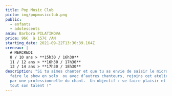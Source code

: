 ```yaml
---
title: Pop Music Club
picto: img/popmusicclub.png
public:
  - enfants
  - adolescents
anim: Barbora PILATIKOVA
price: 96€  à 157€ /AN
starting_date: 2021-09-22T13:30:39.164Z
creneau: |
  # MERCREDI
  8 / 10 ans > **15h30 / 16h30**
  11 / 12 ans > **16h30 / 17h30**
  13 / 14 ans > **17h30 / 18h30**
description: "Si tu aimes chanter et que tu as envie de saisir le micro pour
  faire le show en solo  ou avec d’autres chanteurs, rejoins cet atelier animé
  par une professionnelle du chant.  Un objectif : se faire plaisir et exprimer
  tout son talent !"
---
```

